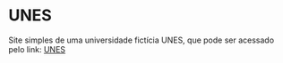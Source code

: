 <h1>UNES</h1>

Site simples de uma universidade fictícia UNES, que pode ser acessado pelo link: [UNES](https://francilandio07.github.io/Projetos-Full-Stack/ProjetoFinalHTML/index.html)
